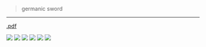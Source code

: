> germanic sword

---

[.pdf](a/c-littleton-l-malcor2008.pdf)

![](8962345.jpg)
![](8962341.jpg)
![](8962342.jpg)
![](8962343.jpg)
![](8962344.jpg)
![](a/8787.gif)
